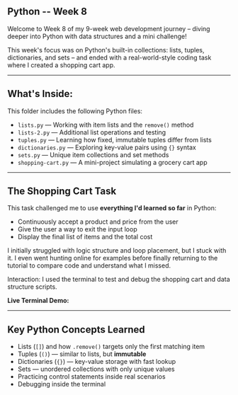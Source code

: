 ## Python -- Week 8

Welcome to Week 8 of my 9-week web development journey – diving deeper into Python with data structures and a mini challenge!

This week's focus was on Python's built-in collections: lists, tuples, dictionaries, and sets – and ended with a real-world-style coding task where I created a shopping cart app.

---

## What's Inside:

This folder includes the following Python files:
* `lists.py` — Working with item lists and the `remove()` method
* `lists-2.py` — Additional list operations and testing
* `tuples.py` — Learning how fixed, immutable tuples differ from lists
* `dictionaries.py` — Exploring key-value pairs using `{}` syntax
* `sets.py` — Unique item collections and set methods
* `shopping-cart.py` — A mini-project simulating a grocery cart app

---

## The Shopping Cart Task

This task challenged me to use **everything I'd learned so far** in Python:
* Continuously accept a product and price from the user
* Give the user a way to exit the input loop
* Display the final list of items and the total cost

I initially struggled with logic structure and loop placement, but I stuck with it. I even went hunting online for examples before finally returning to the tutorial to compare code and understand what I missed.

Interaction: I used the terminal to test and debug the shopping cart and data structure scripts.

**Live Terminal Demo:**

---

## Key Python Concepts Learned

- Lists (`[]`) and how `.remove()` targets only the first matching item
- Tuples (`()`) — similar to lists, but **immutable**
- Dictionaries (`{}`) — key-value storage with fast lookup
- Sets — unordered collections with only unique values
- Practicing control statements inside real scenarios
- Debugging inside the terminal

